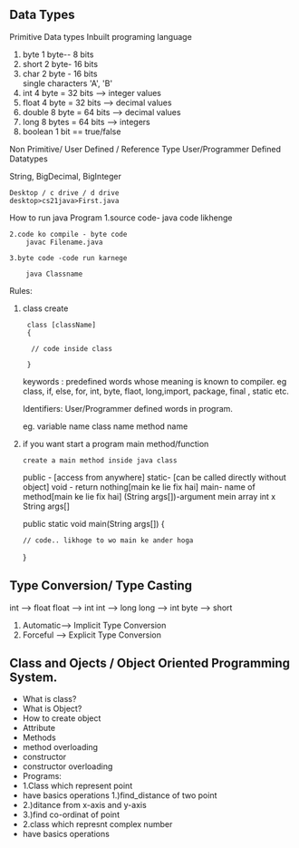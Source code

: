 ## Data Types

Primitive Data types
Inbuilt programing language

1. byte
   1 byte-- 8 bits
2. short
   2 byte- 16 bits
3. char
   2 byte - 16 bits  
   single characters 'A', 'B'
4. int
   4 byte = 32 bits --> integer values
5. float
   4 byte = 32 bits --> decimal values
6. double
   8 byte = 64 bits --> decimal values
7. long
   8 bytes = 64 bits --> integers
8. boolean
   1 bit == true/false

Non Primitive/ User Defined / Reference Type
User/Programmer Defined Datatypes

String, BigDecimal, BigInteger

    Desktop / c drive / d drive
    desktop>cs21java>First.java

How to run java Program
1.source code- java code likhenge

    2.code ko compile - byte code
        javac Filename.java

    3.byte code -code run karnege

        java Classname

Rules:

1.  class create

         class [className]
         {

          // code inside class

         }

    keywords : predefined words whose meaning is known to compiler.
    eg
    class, if, else, for, int, byte, flaot, long,import, package, final , static etc.

    Identifiers: User/Programmer defined words in program.

    eg. variable name
    class name
    method name

2.  if you want start a program
    main method/function

        create a main method inside java class

    public - [access from anywhere]
    static- [can be called directly without object]
    void - return nothing[main ke lie fix hai]
    main- name of method[main ke lie fix hai]
    (String args[])-argument mein array
    int x
    String args[]

    public static void main(String args[])
    {

        // code.. likhoge to wo main ke ander hoga

    }

## Type Conversion/ Type Casting

int --> float
float --> int
int --> long
long --> int
byte --> short

1. Automatic--> Implicit Type Conversion
2. Forceful --> Explicit Type Conversion

## Class and Ojects / Object Oriented Programming System.

- What is class?
- What is Object?
- How to create object
- Attribute
- Methods
- method overloading
- constructor
- constructor overloading
- Programs:
- 1.Class which represent point
- have basics operations 1.)find_distance of two point
- 2.)ditance from x-axis and y-axis
- 3.)find co-ordinat of point
- 2.class which represnt complex number
- have basics operations
